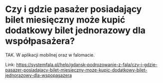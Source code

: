 # Czy i gdzie pasażer posiadający bilet miesięczny może kupić dodatkowy bilet jednorazowy dla współpasażera?


TAK. W aplikacji mobilnej oraz w falomacie.




Link: https://systemfala.pl/help/gdansk-podrozowanie-z-fala/czy-i-gdzie-pasazer-posiadajacy-bilet-miesieczny-moze-kupic-dodatkowy-bilet-jednorazowy-dla-wspopasazera
